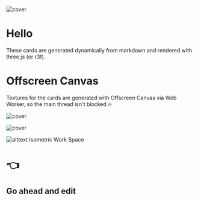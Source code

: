 ![cover](/texture/cover.diffuse.png,/texture/cover.specularColor.png)

# Hello

These cards are generated dynamically from markdown and rendered with three.js (or r3f).

# Offscreen Canvas

Textures for the cards are generated with Offscreen Canvas via Web Worker, so the main thread isn't blocked 🔥

![cover](/texture/pic3.specularColor.png,/texture/pic3.diffuse.png)

![cover](/texture/pic2.specularColor.png,/texture/pic2.diffuse.png)

![alttext](/texture/pic1.specularColor.png,/texture/pic1.diffuse.png)
Isometric Work Space

# 👈

## Go ahead and edit
